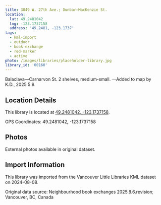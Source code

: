 ```yaml
---
title: 3049 W. 27th Ave.; Dunbar—MacKenzie St.
location:
  lat: 49.2481042
  lng: -123.1737158
  address: '49.2481, -123.1737'
tags:
  - kml-import
  - outdoor
  - book-exchange
  - red-marker
  - active
photo: /images/libraries/placeholder-library.jpg
library_id: '00160'
---
```

Balaclava—Carnarvon St.
2 shelves, medium-small.
—Added to map by K.D., 2025 5 9.

## Location Details

This library is located at [49.2481042, -123.1737158](https://www.google.com/maps?q=49.2481042,-123.1737158).

GPS Coordinates: 49.2481042, -123.1737158

## Photos

External photos available in original dataset.

## Import Information

This library was imported from the Vancouver Little Libraries KML dataset on 2024-08-08.

Original data source: Neighbourhood book exchanges 2025.8.6.revision; Vancouver, BC, Canada
